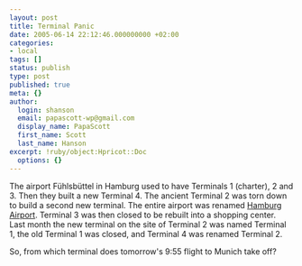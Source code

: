```yaml
---
layout: post
title: Terminal Panic
date: 2005-06-14 22:12:46.000000000 +02:00
categories:
- local
tags: []
status: publish
type: post
published: true
meta: {}
author:
  login: shanson
  email: papascott-wp@gmail.com
  display_name: PapaScott
  first_name: Scott
  last_name: Hanson
excerpt: !ruby/object:Hpricot::Doc
  options: {}
---
```

<p>The airport F&uuml;hlsb&uuml;ttel in Hamburg used to have Terminals 1 (charter), 2 and 3. Then they built a new Terminal 4. The ancient Terminal 2 was torn down to build a second new terminal. The entire airport was renamed <a href="http://www.hamburg-airport.de/">Hamburg Airport</a>. Terminal 3 was then closed to be rebuilt into a shopping center. Last month the new terminal on the site of Terminal 2 was named Terminal 1, the old Terminal 1 was closed, and Terminal 4 was renamed Terminal 2.</p>
<p>So, from which terminal does tomorrow's 9:55 flight to Munich take off?</p>
